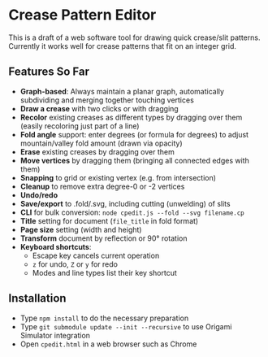 # Crease Pattern Editor

This is a draft of a web software tool for drawing quick crease/slit patterns.
Currently it works well for crease patterns that fit on an integer grid.

## Features So Far

* **Graph-based**: Always maintain a planar graph, automatically subdividing
  and merging together touching vertices
* **Draw a crease** with two clicks or with dragging
* **Recolor** existing creases as different types by dragging over them
  (easily recoloring just part of a line)
* **Fold angle** support: enter degrees (or formula for degrees)
  to adjust mountain/valley fold amount (drawn via opacity)
* **Erase** existing creases by dragging over them
* **Move vertices** by dragging them (bringing all connected edges with them)
* **Snapping** to grid or existing vertex (e.g. from intersection)
* **Cleanup** to remove extra degree-0 or -2 vertices
* **Undo/redo**
* **Save/export** to .fold/.svg, including cutting (unwelding) of slits
* **CLI** for bulk conversion: `node cpedit.js --fold --svg filename.cp`
* **Title** setting for document (`file_title` in fold format)
* **Page size** setting (width and height)
* **Transform** document by reflection or 90&deg; rotation
* **Keyboard shortcuts**:
  * Escape key cancels current operation
  * `z` for undo, `Z` or `y` for redo
  * Modes and line types list their key shortcut

## Installation
* Type `npm install` to do the necessary preparation
* Type `git submodule update --init --recursive` to use Origami Simulator integration
* Open `cpedit.html` in a web browser such as Chrome
